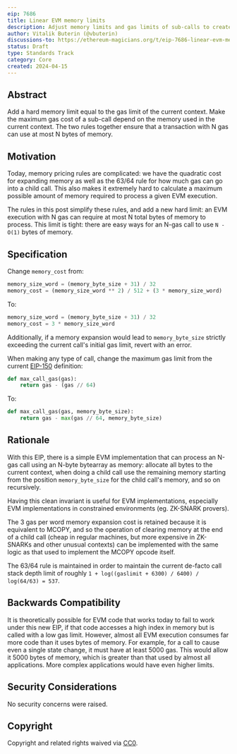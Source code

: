 ```yaml
---
eip: 7686
title: Linear EVM memory limits
description: Adjust memory limits and gas limits of sub-calls to create a clear linear bound on how much total memory an EVM execution can consume
author: Vitalik Buterin (@vbuterin)
discussions-to: https://ethereum-magicians.org/t/eip-7686-linear-evm-memory-limits/19448
status: Draft
type: Standards Track
category: Core
created: 2024-04-15
---
```


## Abstract

Add a hard memory limit equal to the gas limit of the current context. Make the maximum gas cost of a sub-call depend on the memory used in the current context. The two rules together ensure that a transaction with N gas can use at most N bytes of memory.

## Motivation

Today, memory pricing rules are complicated: we have the quadratic cost for expanding memory as well as the 63/64 rule for how much gas can go into a child call. This also makes it extremely hard to calculate a maximum possible amount of memory required to process a given EVM execution.

The rules in this post simplify these rules, and add a new hard limit: an EVM execution with N gas can require at most N total bytes of memory to process. This limit is tight: there are easy ways for an N-gas call to use `N - O(1)` bytes of memory.

## Specification

Change `memory_cost` from:

```python
memory_size_word = (memory_byte_size + 31) / 32
memory_cost = (memory_size_word ** 2) / 512 + (3 * memory_size_word)
```

To:

```python
memory_size_word = (memory_byte_size + 31) / 32
memory_cost = 3 * memory_size_word
```

Additionally, if a memory expansion would lead to `memory_byte_size` strictly exceeding the current call's initial gas limit, revert with an error.

When making any type of call, change the maximum gas limit from the current [EIP-150](./00150.md) definition:

```python
def max_call_gas(gas):
    return gas - (gas // 64)
```

To:

```python
def max_call_gas(gas, memory_byte_size):
    return gas - max(gas // 64, memory_byte_size)
```

## Rationale

With this EIP, there is a simple EVM implementation that can process an N-gas call using an N-byte bytearray as memory: allocate all bytes to the current context, when doing a child call use the remaining memory starting from the position `memory_byte_size` for the child call's memory, and so on recursively.

Having this clean invariant is useful for EVM implementations, especially EVM implementations in constrained environments (eg. ZK-SNARK provers).

The 3 gas per word memory expansion cost is retained because it is equivalent to MCOPY, and so the operation of clearing memory at the end of a child call (cheap in regular machines, but more expensive in ZK-SNARKs and other unusual contexts) can be implemented with the same logic as that used to implement the MCOPY opcode itself.

The 63/64 rule is maintained in order to maintain the current de-facto call stack depth limit of roughly `1 + log((gaslimit + 6300) / 6400) / log(64/63) = 537`.

## Backwards Compatibility

It is theoretically possible for EVM code that works today to fail to work under this new EIP, if that code accesses a high index in memory but is called with a low gas limit. However, almost all EVM execution consumes far more code than it uses bytes of memory. For example, for a call to cause even a single state change, it must have at least 5000 gas. This would allow it 5000 bytes of memory, which is greater than that used by almost all applications. More complex applications would have even higher limits.

## Security Considerations

No security concerns were raised.

## Copyright

Copyright and related rights waived via [CC0](/LICENSE.md).
